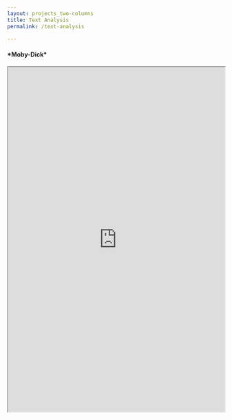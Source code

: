 ```yaml
---
layout: projects_two-columns
title: Text Analysis
permalink: /text-analysis

---
```


<h4> *Moby-Dick*</h4>

<div>
<iframe style='width: 100%; height: 800px;' src='https://voyant-tools.org/?panels=cirrus%2Creader%2Ctrends%2Csummary%2Ccontexts&corpus=10e59eeae45a31779f3dfb26fe57b5aa'></iframe>
</div>
